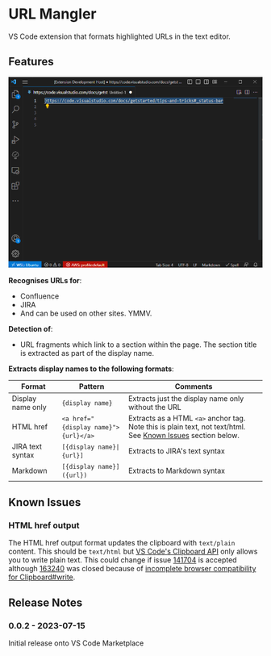 # URL Mangler

VS Code extension that formats highlighted URLs in the text editor.


## Features

<img src="doc/demo.gif"/>

**Recognises URLs for**:

* Confluence
* JIRA
* And can be used on other sites. YMMV.

**Detection of**:

* URL fragments which link to a section within the page. The section title is extracted as part of the display name.

**Extracts display names to the following formats**:

|Format|Pattern|Comments|
|------|-------|--------|
|Display name only|``{display name}``|Extracts just the display name only without the URL|
|HTML href|``<a href="{display name}">{url}</a>``|Extracts as a HTML ``<a>`` anchor tag. Note this is plain text, not text/html. See [Known Issues](#known-issues) section below. |
|JIRA text syntax|``[{display name}\|{url}]``|Extracts to JIRA's text syntax|
|Markdown|``[{display name}]({url})``|Extracts to Markdown syntax|


## Known Issues

### HTML href output

The HTML href output format updates the clipboard with ``text/plain`` content. This should be ``text/html`` but [VS Code's Clipboard API](https://code.visualstudio.com/api/references/vscode-api#Clipboard) only allows you to write plain text. This could change if issue [141704](https://github.com/microsoft/vscode/issues/141704) is accepted although [163240](https://github.com/microsoft/vscode/issues/163240) was closed because of [incomplete browser compatibility for Clipboard#write](https://developer.mozilla.org/en-US/docs/Web/API/Clipboard/write).


## Release Notes

### 0.0.2 - 2023-07-15

Initial release onto VS Code Marketplace
